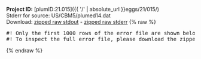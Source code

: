 **Project ID:** [plumID:21.015]({{ '/' | absolute_url }}eggs/21/015/)  
Stderr for source:  US/CBM5/plumed14.dat   
Download: [zipped raw stdout](plumed14.dat.plumed.stdout.txt.zip) - [zipped raw stderr](plumed14.dat.plumed.stderr.txt.zip) 
{% raw %}
<pre>
#! Only the first 1000 rows of the error file are shown below
#! To inspect the full error file, please download the zipped raw stderr file above
</pre>
{% endraw %}
